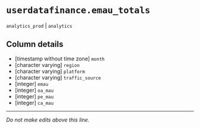 # `userdatafinance.emau_totals`
`analytics_prod` | `analytics`

## Column details
* [timestamp without time zone] `month`
* [character varying] `region`
* [character varying] `platform`
* [character varying] `traffic_source`
* [integer]   `emau`
* [integer]   `oa_mau`
* [integer]   `pe_mau`
* [integer]   `ca_mau`

-------------------------------------------------------------------------------
*Do not make edits above this line.*
